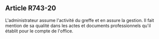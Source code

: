 Article R743-20
----
L'administrateur assume l'activité du greffe et en assure la gestion. Il fait
mention de sa qualité dans les actes et documents professionnels qu'il établit
pour le compte de l'office.
